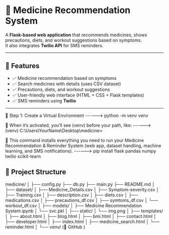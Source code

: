 # 💊 Medicine Recommendation System  

A **Flask-based web application** that recommends medicines, shows precautions, diets, and workout suggestions based on symptoms.  
It also integrates **Twilio API** for SMS reminders.  

---

## 🚀 Features
- ✅ Medicine recommendation based on symptoms  
- ✅ Search medicines with details (uses CSV dataset)  
- ✅ Precautions, diets, and workout suggestions  
- ✅ User-friendly web interface (HTML + CSS + Flask templates)  
- ✅ SMS reminders using **Twilio**  

---

🔹 Step 1: Create a Virtual Environment
------>
python -m venv venv

🔹 When it’s activated, you’ll see (venv) before your path, like:
------>
(venv) C:\Users\YourName\Desktop\medicine>

🔹 This command installs everything you need to run your Medicine Recommendation & Reminder System 
   (web app, dataset handling, machine learning, and SMS notifications).
------>
pip install flask pandas numpy twilio scikit-learn




## 📂 Project Structure
medicine/
│
├── config.py
├── db.py
├── main.py
├── README.md
│
├── dataset/
│   ├── Medicine_Details.csv
│   ├── Symptom-severity.csv
│   ├── Training.csv
│   ├── description.csv
│   ├── diets.csv
│   ├── medications.csv
│   ├── precautions_df.csv
│   ├── symtoms_df.csv
│   └── workout_df.csv
│
├── models/
│   ├── Medicine Recommendation System.ipynb
│   └── svc.pkl
│
├── static/
│   └── img.png
│
├── templates/
│   ├── about.html
│   ├── blog.html
│   ├── bmi.html
│   ├── contact.html
│   ├── developer.html
│   ├── index.html
│   ├── medicine_search.html
│   └── reminder.html
│
└── venv/   (🚫 GitHub )






